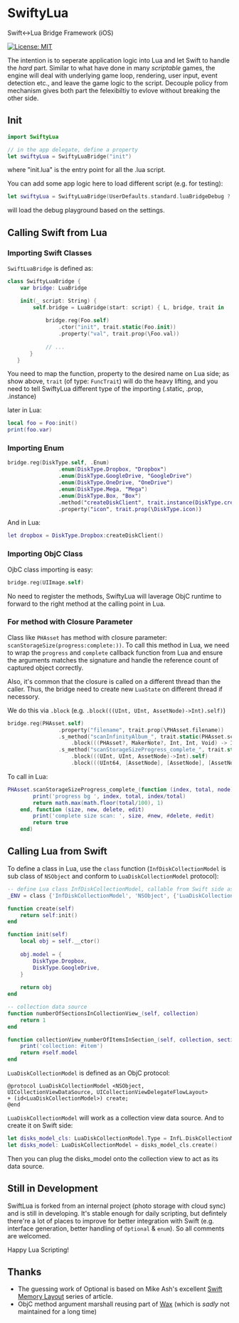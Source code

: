 # SwiftyLua
Swift&lt;->Lua Bridge Framework (iOS)

[![License: MIT](https://img.shields.io/badge/License-MIT-yellow.svg)](https://opensource.org/licenses/MIT)

The intention is to seperate application logic into Lua and let Swift to handle the *hard* part. Similar to what have done in many *scriptable* games, the engine will deal with underlying game loop, rendering, user input, event detection etc., and leave the game logic to the script. Decouple policy from mechanism gives both part the felexibiltiy to evlove without breaking the other side.

## Init

```swift
import SwiftyLua

// in the app delegate, define a property
let swiftyLua = SwiftyLuaBridge("init")
```
where "init.lua" is the entry point for all the .lua script. 

You can add some app logic here to load different script (e.g. for testing):
```swift
let swiftyLua = SwiftyLuaBridge(UserDefaults.standard.luaBridgeDebug ? "playground/main" : "init")
```
will load the debug playground based on the settings.

## Calling Swift from Lua

### Importing Swift Classes

`SwiftLuaBridge` is defined as: 
```swift
class SwiftyLuaBridge {
    var bridge: LuaBridge

    init(_ script: String) {
        self.bridge = LuaBridge(start: script) { L, bridge, trait in
            
            bridge.reg(Foo.self)
                .ctor("init", trait.static(Foo.init))
                .property("val", trait.prop(\Foo.val))
                
            // ...
       }
   }
```

You need to map the function, property to the desired name on Lua side; as show above, `trait` (of type: `FuncTrait`) will do the heavy lifting, and you need to tell SwiftyLua different type of the importing (.static, .prop, .instance)

later in Lua: 
```lua
local foo = Foo:init()
print(foo.var)
```

### Importing Enum

```swift
bridge.reg(DiskType.self, .Enum)
                .enum(DiskType.Dropbox, "Dropbox")
                .enum(DiskType.GoogleDrive, "GoogleDrive")
                .enum(DiskType.OneDrive, "OneDrive")
                .enum(DiskType.Mega, "Mega")
                .enum(DiskType.Box, "Box")
                .method("createDiskClient", trait.instance(DiskType.createDiskClient))
                .property("icon", trait.prop(\DiskType.icon))
```

And in Lua: 
```lua
let dropbox = DiskType.Dropbox:createDiskClient()
```

### Importing ObjC Class

OjbC class importing is easy:
```swift
bridge.reg(UIImage.self)
```
No need to register the methods, SwiftyLua will laverage ObjC runtime to forward to the right method at the calling point in Lua. 

### For method with Closure Parameter 

Class like `PHAsset` has method with closure parameter: `scanStorageSize(progress:complete:))`. To call this method in Lua, we need to wrap the `progress` and `complete` callback function from Lua and ensure the arguments matches the signature and handle the reference count of captured object correctly.

Also, it's common that the closure is called on a different thread than the caller. Thus, the bridge need to create new `LuaState` on different thread if necessory.

We do this via `.block` (e.g. `.block(((UInt, UInt, AssetNode)->Int).self)`)

```swift
bridge.reg(PHAsset.self)
                .property("filename", trait.prop(\PHAsset.filename))
                .s_method("scanInfinityAlbum_", trait.static(PHAsset.scanInfinityAlbum(_:)))
                    .block(((PHAsset?, MakerNote?, Int, Int, Void) -> Int).self)
                .s_method("scanStorageSizeProgress_complete_", trait.static(PHAsset.scanStorageSize(progress:complete:)))
                    .block(((UInt, UInt, AssetNode)->Int).self)
                    .block(((UInt64, [AssetNode], [AssetNode], [AssetNode])->()).self)
```

To call in Lua:
```lua
PHAsset.scanStorageSizeProgress_complete_(function (index, total, node)
		print('progress bg ', index, total, index/total)
		return math.max(math.floor(total/100), 1)
	end, function (size, new, delete, edit)
		print('complete size scan: ', size, #new, #delete, #edit)
        return true
    end)
```

## Calling Lua from Swift

To define a class in Lua, use the `class` function (`InfDiskCollectionModel` is sub class of `NSObject` and conform to `LuaDiskCollectionModel` protocol):
```lua
-- define Lua class InfDiskCollectionModel, callable from Swift side as LuaDiskCollectionModel
_ENV = class {'InfDiskCollectionModel', 'NSObject', {'LuaDiskCollectionModel'}}

function create(self)
	return self:init()
end

function init(self)
	local obj = self.__ctor()
	
	obj.model = {
		DiskType.Dropbox,
		DiskType.GoogleDrive,
	}
	
	return obj
end

-- collection data source
function numberOfSectionsInCollectionView_(self, collection)
	return 1
end

function collectionView_numberOfItemsInSection_(self, collection, section)
	print('collection: #item')
	return #self.model
end

```

`LuaDiskCollectionModel` is defined as an ObjC protocol:
```Objc
@protocol LuaDiskCollectionModel <NSObject, UICollectionViewDataSource, UICollectionViewDelegateFlowLayout>
+ (id<LuaDiskCollectionModel>) create;
@end
```

`LuaDiskCollectionModel` will work as a collection view data source. And to create it on Swift side:
```Swift
let disks_model_cls: LuaDiskCollectionModel.Type = InfL.DiskCollectionModel.lclass()
let disks_model: LuaDiskCollectionModel = disks_model_cls.create()
```
Then you can plug the disks_model onto the collection view to act as its data source. 

## Still in Development
SwiftLua is forked from an internal project (photo storage with cloud sync) and is still in developing. It's stable enough for daily scripting, but defintely there're a lot of places to improve for better integration with Swift (e.g. interface generation, better handling of `Optional` & `enum`). So all comments are welcomed. 

Happy Lua Scripting!

## Thanks
* The guessing work of Optional is based on Mike Ash's excellent [Swift Memory Layout](https://www.mikeash.com/pyblog/friday-qa-2014-08-01-exploring-swift-memory-layout-part-ii.html) series of article.
* ObjC method argument marshall reusing part of [Wax](https://github.com/probablycorey/wax) (which is *sadly* not maintained for a long time)
